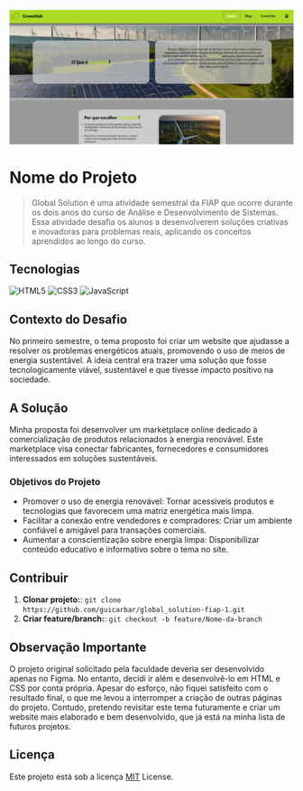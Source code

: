 <p align="center">
 <img src="md/SreenPrint.png" alt="tela do app" width="600px">
</p>


# Nome do Projeto

> Global Solution é uma atividade semestral da FIAP que ocorre durante os dois anos do curso de Análise e Desenvolvimento de Sistemas. Essa atividade desafia os alunos a desenvolverem soluções criativas e inovadoras para problemas reais, aplicando os conceitos aprendidos ao longo do curso.


## Tecnologias

![HTML5](https://img.shields.io/badge/html5-%23E34F26.svg?style=for-the-badge&logo=html5&logoColor=white)
![CSS3](https://img.shields.io/badge/css3-%231572B6.svg?style=for-the-badge&logo=css3&logoColor=white)
![JavaScript](https://img.shields.io/badge/javascript-%23323330.svg?style=for-the-badge&logo=javascript&logoColor=%23F7DF1E)


## Contexto do Desafio

No primeiro semestre, o tema proposto foi criar um website que ajudasse a resolver os problemas energéticos atuais, promovendo o uso de meios de energia sustentável. A ideia central era trazer uma solução que fosse tecnologicamente viável, sustentável e que tivesse impacto positivo na sociedade.


## A Solução

Minha proposta foi desenvolver um marketplace online dedicado à comercialização de produtos relacionados à energia renovável. Este marketplace visa conectar fabricantes, fornecedores e consumidores interessados em soluções sustentáveis.


### Objetivos do Projeto

* Promover o uso de energia renovável: Tornar acessíveis produtos e tecnologias que favorecem uma matriz energética mais limpa.
* Facilitar a conexão entre vendedores e compradores: Criar um ambiente confiável e amigável para transações comerciais.
* Aumentar a conscientização sobre energia limpa: Disponibilizar conteúdo educativo e informativo sobre o tema no site.


## Contribuir

1. **Clonar projeto:**: `git clone https://github.com/guicarbar/global_solution-fiap-1.git`
2. **Criar feature/branch:**: `git checkout -b feature/Nome-da-branch`


## Observação Importante

O projeto original solicitado pela faculdade deveria ser desenvolvido apenas no Figma. No entanto, decidi ir além e desenvolvê-lo em HTML e CSS por conta própria. Apesar do esforço, não fiquei satisfeito com o resultado final, o que me levou a interromper a criação de outras páginas do projeto. Contudo, pretendo revisitar este tema futuramente e criar um website mais elaborado e bem desenvolvido, que já está na minha lista de futuros projetos.


## Licença

Este projeto está sob a licença [MIT](LICENSE) License.